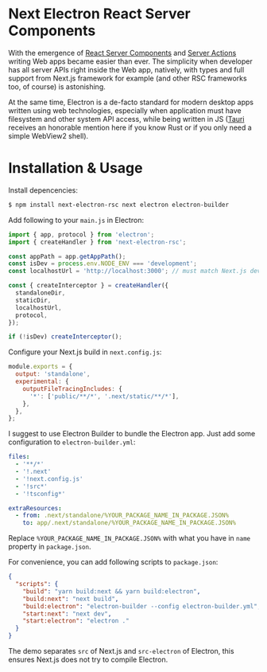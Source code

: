 # Next Electron React Server Components

With the emergence of [React Server Components](https://react.dev/reference/rsc/server-components) and [Server Actions](https://react.dev/reference/rsc/server-actions) writing Web apps became easier than ever. The simplicity when developer has all server APIs right inside the Web app, natively, with types and full support from Next.js framework for example (and other RSC frameworks too, of course) is astonishing.

At the same time, Electron is a de-facto standard for modern desktop apps written using web technologies, especially when application must have filesystem and other system API access, while being written in JS ([Tauri](https://tauri.app) receives an honorable mention here if you know Rust or if you only need a simple WebView2 shell).

# Installation & Usage

Install depencencies:

```bash
$ npm install next-electron-rsc next electron electron-builder
```

Add following to your `main.js` in Electron:

```js
import { app, protocol } from 'electron';
import { createHandler } from 'next-electron-rsc';

const appPath = app.getAppPath();
const isDev = process.env.NODE_ENV === 'development';
const localhostUrl = 'http://localhost:3000'; // must match Next.js dev server

const { createInterceptor } = createHandler({
  standaloneDir,
  staticDir,
  localhostUrl,
  protocol,
});

if (!isDev) createInterceptor();
```

Configure your Next.js build in `next.config.js`:

```js
module.exports = {
  output: 'standalone',
  experimental: {
    outputFileTracingIncludes: {
      '*': ['public/**/*', '.next/static/**/*'],
    },
  },
};
```

I suggest to use Electron Builder to bundle the Electron app. Just add some configuration to `electron-builder.yml`:

```yaml
files:
  - '**/*'
  - '!.next'
  - '!next.config.js'
  - '!src*'
  - '!tsconfig*'

extraResources:
  - from: .next/standalone/%YOUR_PACKAGE_NAME_IN_PACKAGE.JSON%
    to: app/.next/standalone/%YOUR_PACKAGE_NAME_IN_PACKAGE.JSON%
```

Replace `%YOUR_PACKAGE_NAME_IN_PACKAGE.JSON%` with what you have in `name` property in `package.json`.

For convenience, you can add following scripts to `package.json`:

```json
{
  "scripts": {
    "build": "yarn build:next && yarn build:electron",
    "build:next": "next build",
    "build:electron": "electron-builder --config electron-builder.yml",
    "start:next": "next dev",
    "start:electron": "electron ."
  }
}
```

The demo separates `src` of Next.js and `src-electron` of Electron, this ensures Next.js does not try to compile Electron.
